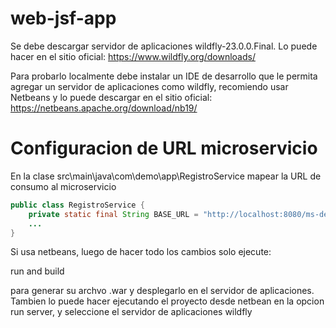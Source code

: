 # web-jsf-app
Se debe descargar servidor de aplicaciones wildfly-23.0.0.Final. Lo puede hacer en el sitio oficial: https://www.wildfly.org/downloads/

Para probarlo localmente debe instalar un IDE de desarrollo que le permita agregar un servidor de aplicaciones como wildfly, recomiendo usar Netbeans y lo puede descargar en el sitio oficial: https://netbeans.apache.org/download/nb19/

# Configuracion de URL microservicio
En la clase src\main\java\com\demo\app\RegistroService mapear la URL de consumo al microservicio

```java
public class RegistroService {
    private static final String BASE_URL = "http://localhost:8080/ms-demo-0.0.1-SNAPSHOT/usuarios/";
    ...
}
```
Si usa netbeans, luego de hacer todo los cambios solo ejecute:

run and build

para generar su archvo .war y desplegarlo en el servidor de aplicaciones. Tambien lo puede hacer ejecutando el proyecto desde netbean en la opcion run server, y seleccione el servidor de aplicaciones wildfly
